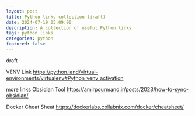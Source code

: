 ```yaml
---
layout: post
title: Python links collection (draft)
date: 2024-07-19 05:09:00
description: A collection of useful Python links
tags: python links 
categories: python
featured: false
---
```


draft

VENV Link
<a href="https://python.land/virtual-environments/virtualenv#Python_venv_activation">https://python.land/virtual-environments/virtualenv#Python_venv_activation</a>

more links 
Obsidian Tool
https://amirpourmand.ir/posts/2023/how-to-sync-obsidian/


Docker Cheat Sheat
https://dockerlabs.collabnix.com/docker/cheatsheet/


